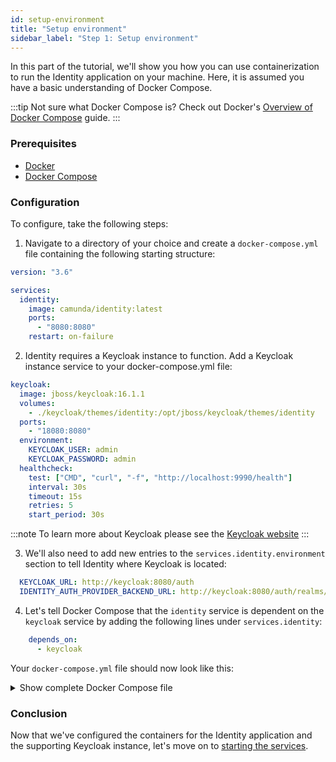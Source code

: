 ```yaml
---
id: setup-environment
title: "Setup environment"
sidebar_label: "Step 1: Setup environment"
---
```


In this part of the tutorial, we'll show you how you can use containerization to run the Identity application on your 
machine. Here, it is assumed you have a basic understanding of Docker Compose. 

:::tip
Not sure what Docker Compose is? Check out Docker's [Overview of Docker Compose](https://docs.docker.com/compose/) guide.
:::

### Prerequisites

- [Docker](https://docs.docker.com/get-docker/)
- [Docker Compose](https://docs.docker.com/compose/install/)

### Configuration

To configure, take the following steps:

1. Navigate to a directory of your choice and create a `docker-compose.yml` file containing the following starting structure:

```yaml
version: "3.6"

services:
  identity:
    image: camunda/identity:latest
    ports:
      - "8080:8080"
    restart: on-failure
```

2. Identity requires a Keycloak instance to function. Add a Keycloak instance service to your docker-compose.yml file:

```yaml
keycloak:
  image: jboss/keycloak:16.1.1
  volumes:
    - ./keycloak/themes/identity:/opt/jboss/keycloak/themes/identity
  ports:
    - "18080:8080"
  environment:
    KEYCLOAK_USER: admin
    KEYCLOAK_PASSWORD: admin
  healthcheck:
    test: ["CMD", "curl", "-f", "http://localhost:9990/health"]
    interval: 30s
    timeout: 15s
    retries: 5
    start_period: 30s
```

:::note
To learn more about Keycloak please see the [Keycloak website](https://www.keycloak.org/)
:::

3. We'll also need to add new entries to the `services.identity.environment` section to tell Identity where Keycloak 
 is located:

```yaml
  KEYCLOAK_URL: http://keycloak:8080/auth
  IDENTITY_AUTH_PROVIDER_BACKEND_URL: http://keycloak:8080/auth/realms/camunda-platform
```

4. Let's tell Docker Compose that the `identity` service is dependent on the `keycloak` service by adding the following 
lines under `services.identity`:

```yaml
    depends_on:
      - keycloak
```

Your `docker-compose.yml` file should now look like this:

<details><summary>Show complete Docker Compose file</summary>

```yaml
version: "3.6"

services:
  keycloak:
    container_name: keycloak
    image: jboss/keycloak:16.1.1
    volumes:
      - ./keycloak/themes/identity:/opt/jboss/keycloak/themes/identity
    ports:
      - "18080:8080"
    environment:
      KEYCLOAK_USER: admin
      KEYCLOAK_PASSWORD: admin
    healthcheck:
      test: [ "CMD", "curl", "-f", "http://localhost:9990/health" ]
      interval: 30s
      timeout: 15s
      retries: 5
      start_period: 30s

  identity:
    depends_on:
      - keycloak
    restart: on-failure
    container_name: identity
    image: identity:latest
    build: ../../../../..
    ports:
      - "8080:8080"
    environment:
      KEYCLOAK_URL: http://keycloak:8080/auth
      IDENTITY_AUTH_PROVIDER_BACKEND_URL: http://keycloak:8080/auth/realms/camunda-platform
```
</details>

### Conclusion

Now that we've configured the containers for the Identity application and the supporting Keycloak instance, 
let's move on to [starting the services](../starting-the-services).
